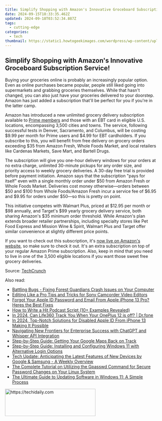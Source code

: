 ```yaml
---
title: Simplify Shopping with Amazon's Innovative Groceboard Subscription Service!
date: 2024-09-15T18:33:35.462Z
updated: 2024-09-18T03:52:34.887Z
tags:
  - cutting-edge
categories:
  - tech
thumbnail: https://static1.howtogeekimages.com/wordpress/wp-content/uploads/2023/08/e8321375.jpg
---
```


## Simplify Shopping with Amazon's Innovative Groceboard Subscription Service!

Buying your groceries online is probably an increasingly popular option. Even as online purchases became popular, people still liked going into supermarkets and grabbing groceries themselves. While that hasn't changed, you can also just have your groceries delivered to your doorstep. Amazon has just added a subscription that'll be perfect for you if you're in the latter camp.

 Amazon has introduced a new unlimited grocery delivery subscription available to [Prime members](https://tech-recovery.techidaily.com/deactivating-your-androids-facebook-feature-easy-instructions-inside/) and those with an EBT card in eligible U.S. locations, encompassing 3,500 cities and towns. The service, following successful tests in Denver, Sacramento, and Columbus, will be costing $9.99 per month for Prime users and $4.99 for EBT cardholders. If you subscribe to this, you will benefit from free delivery on grocery orders exceeding $35 from Amazon Fresh, Whole Foods Market, and local retailers like Cardenas Markets, Save Mart, and Bartell Drugs.

 The subscription will give you one-hour delivery windows for your orders at no extra charge, unlimited 30-minute pickups for any order size, and priority access to weekly grocery deliveries. A 30-day free trial is provided before payment initiation. Amazon says that the subscription "pays for itself" even with a single monthly order under $50 from Amazon Fresh or Whole Foods Market. Deliveries cost money otherwise—orders between $50 and $100 from Whole Foods/Amazon Fresh incur a service fee of $6.95 and $9.95 for orders under $50—so this is pretty on point.

 This initiative competes with Walmart Plus, priced at $12.95 per month or $98 annually, and Target's $99 yearly grocery delivery service, both sharing Amazon's $35 minimum order threshold. While Amazon's plan extends broader retailer partnerships, including specialty stores like Pet Food Express and Mission Wine & Spirit, Walmart Plus and Target offer similar convenience at slightly different price points.

 If you want to check out this subscription, it's [now live on Amazon's website](https://www.amazon.com/dp/B0CJ9DGD6N/?tag=hotoge-20&ascsubtag=UUhtgUeUpU2002824&asc%5Frefurl=https%3A%2F%2Fwww.howtogeek.com%2Famazon-grocery-subscription-2024%2F&asc%5Fcampaign=Short-Term), so make sure to check it out. It's an extra subscription on top of your regular Amazon Prime subscription. Also, keep in mind that you need to live in one of the 3,500 eligible locations if you want those sweet free grocery deliveries.

 Source: [TechCrunch](https://techcrunch.com/2024/04/23/amazon-launches-a-new-grocery-delivery-subscription-in-the-u-s/)

<ins class="adsbygoogle"
     style="display:block"
     data-ad-format="autorelaxed"
     data-ad-client="ca-pub-7571918770474297"
     data-ad-slot="1223367746"></ins>

<ins class="adsbygoogle"
     style="display:block"
     data-ad-client="ca-pub-7571918770474297"
     data-ad-slot="8358498916"
     data-ad-format="auto"
     data-full-width-responsive="true"></ins>

<span class="atpl-alsoreadstyle">Also read:</span>
<div><ul>
<li><a href="https://win-answers.techidaily.com/battling-bugs-fixing-forest-guardians-crash-issues-on-your-computer/"><u>Battling Bugs - Fixing Forest Guardians Crash Issues on Your Computer</u></a></li>
<li><a href="https://ai-vdieo-software.techidaily.com/editing-like-a-pro-tips-and-tricks-for-sony-camcorder-video-editors/"><u>Editing Like a Pro Tips and Tricks for Sony Camcorder Video Editors</u></a></li>
<li><a href="https://apple-account.techidaily.com/forgot-your-apple-id-password-and-email-from-apple-iphone-13-pro-heres-the-best-fixes-by-drfone-ios/"><u>Forgot Your Apple ID Password and Email From Apple iPhone 13 Pro? Heres the Best Fixes</u></a></li>
<li><a href="https://extra-information.techidaily.com/how-to-write-a-hit-podcast-script-10plus-examples-revealed/"><u>How to Write a Hit Podcast Script (10+ Examples Revealed)</u></a></li>
<li><a href="https://change-location.techidaily.com/in-2024-can-life360-track-you-when-your-oneplus-12-is-off-drfone-by-drfone-virtual-android/"><u>In 2024, Can Life360 Track You When Your OnePlus 12 is off? | Dr.fone</u></a></li>
<li><a href="https://apple-account.techidaily.com/in-2024-top-notch-solutions-for-disabled-apple-id-from-iphone-13-making-it-possible-by-drfone-ios/"><u>In 2024, Top-Notch Solutions for Disabled Apple ID From iPhone 13 Making It Possible</u></a></li>
<li><a href="https://tech-haven.techidaily.com/navigating-new-frontiers-for-enterprise-success-with-chatgpt-and-whisper-api-integration/"><u>Navigating New Frontiers for Enterprise Success with ChatGPT and Whisper API Integration</u></a></li>
<li><a href="https://some-skills.techidaily.com/step-by-step-guide-getting-your-google-maps-back-on-track/"><u>Step-by-Step Guide: Getting Your Google Maps Back on Track</u></a></li>
<li><a href="https://some-skills.techidaily.com/step-by-step-guide-installing-and-configuring-windows-11-with-alternative-login-options/"><u>Step-by-Step Guide: Installing and Configuring Windows 11 with Alternative Login Options</u></a></li>
<li><a href="https://some-skills.techidaily.com/tech-update-anticipating-the-latest-features-of-new-devices-by-google-and-samsung-a-weekly-overview/"><u>Tech Update: Anticipating the Latest Features of New Devices by Google & Samsung - A Weekly Overview</u></a></li>
<li><a href="https://some-skills.techidaily.com/the-complete-tutorial-on-utilizing-the-gpasswd-command-for-secure-password-changes-on-your-linux-system/"><u>The Complete Tutorial on Utilizing the Gpasswd Command for Secure Password Changes on Your Linux System</u></a></li>
<li><a href="https://some-skills.techidaily.com/the-ultimate-guide-to-updating-software-in-windows-11-a-simple-process/"><u>The Ultimate Guide to Updating Software in Windows 11: A Simple Process</u></a></li>
</ul></div>

<!-- affiliate ads begin -->
<a href="https://laganoo.pxf.io/c/5597632/1657396/16446" target="_top" id="1657396">
  <img src="//a.impactradius-go.com/display-ad/16446-1657396" border="0" alt="https://techidaily.com" width="300" height="90"/>
</a>
<img height="0" width="0" src="https://laganoo.pxf.io/i/5597632/1657396/16446" style="position:absolute;visibility:hidden;" border="0" />
<!-- affiliate ads end -->

